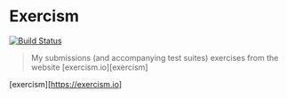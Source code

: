 # Exercism

[![Build Status](https://travis-ci.com/cam5/exercism.svg?branch=master)](https://travis-ci.com/cam5/exercism)

> My submissions (and accompanying test suites) exercises from the website
  [exercism.io][exercism]

[exercism][https://exercism.io]
